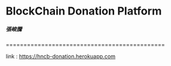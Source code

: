 # BlockChain Donation Platform

##### 張峻騰
=============================================

link : https://hncb-donation.herokuapp.com